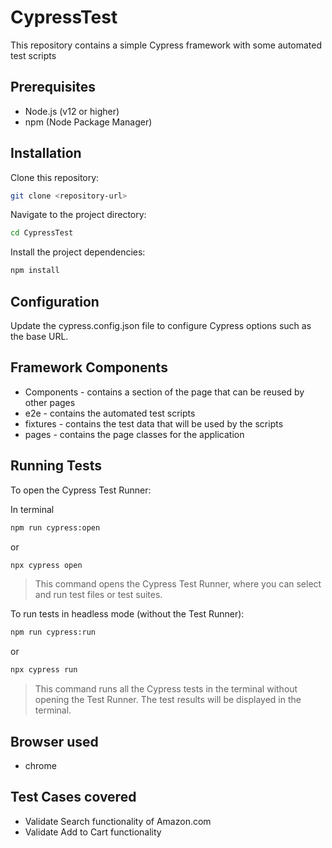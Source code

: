 # CypressTest

This repository contains a simple Cypress framework with some automated test scripts

## Prerequisites
- Node.js (v12 or higher)
- npm (Node Package Manager)

## Installation

Clone this repository:
```sh
git clone <repository-url>
```

Navigate to the project directory:
```sh
cd CypressTest
```

Install the project dependencies:
```sh
npm install
```

## Configuration
Update the cypress.config.json file to configure Cypress options such as the base URL.

## Framework Components
- Components - contains a section of the page that can be reused by other pages
- e2e - contains the automated test scripts
- fixtures - contains the test data that will be used by the scripts
- pages - contains the page classes for the application

## Running Tests

To open the Cypress Test Runner:

In terminal

```sh
npm run cypress:open
```
or

```sh
npx cypress open
```

>This command opens the Cypress Test Runner, where you can select and run test files or test suites.

To run tests in headless mode (without the Test Runner):

```sh
npm run cypress:run
```
or

```sh
npx cypress run
```

>This command runs all the Cypress tests in the terminal without opening the Test Runner. The test results will be displayed in the terminal.

## Browser used
- chrome
  
## Test Cases covered
- Validate Search functionality of Amazon.com
- Validate Add to Cart functionality
